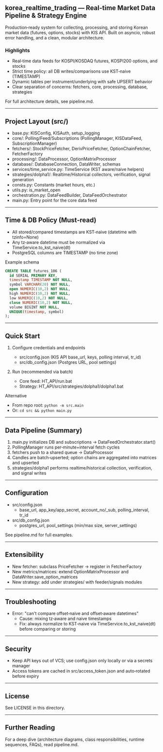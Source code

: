 ## korea_realtime_trading — Real‑time Market Data Pipeline & Strategy Engine

Production‑ready system for collecting, processing, and storing Korean market data (futures, options, stocks) with KIS API. Built on asyncio, robust error handling, and a clean, modular architecture.

### Highlights
- Real‑time data feeds for KOSPI/KOSDAQ futures, KOSPI200 options, and stocks
- Strict time policy: all DB writes/comparisons use KST‑naive (TIMESTAMP)
- Dynamic tables per instrument/underlying with safe UPSERT behavior
- Clear separation of concerns: fetchers, core, processing, database, strategies

For full architecture details, see pipeline.md.

---

## Project Layout (src/)
- base.py: KISConfig, KISAuth, setup_logging
- core/: Polling/Feed/Subscriptions (PollingManager, KISDataFeed, SubscriptionManager)
- fetchers/: StockPriceFetcher, DerivPriceFetcher, OptionChainFetcher, FetcherFactory
- processing/: DataProcessor, OptionMatrixProcessor
- database/: DatabaseConnection, DataWriter, schemas
- services/time_service.py: TimeService (KST aware/naive helpers)
- strategies/dolpha1/: Realtime/Historical collectors, verification, signal generation
- consts.py: Constants (market hours, etc.)
- utils.py: is_market_open
- orchestration.py: DataFeedBuilder, DataFeedOrchestrator
- main.py: Entry point for the core data feed

---

## Time & DB Policy (Must‑read)
- All stored/compared timestamps are KST‑naive (datetime with tzinfo=None)
- Any tz‑aware datetime must be normalized via TimeService.to_kst_naive(dt)
- PostgreSQL columns are TIMESTAMP (no time zone)

Example schema
```sql
CREATE TABLE futures_106 (
  id SERIAL PRIMARY KEY,
  timestamp TIMESTAMP NOT NULL,
  symbol VARCHAR(20) NOT NULL,
  open NUMERIC(10,2) NOT NULL,
  high NUMERIC(10,2) NOT NULL,
  low NUMERIC(10,2) NOT NULL,
  close NUMERIC(10,2) NOT NULL,
  volume BIGINT NOT NULL,
  UNIQUE(timestamp, symbol)
);
```

---

## Quick Start
1) Configure credentials and endpoints
   - src/config.json (KIS API base_url, keys, polling interval, tr_id)
   - src/db_config.json (Postgres URL, pool settings)

2) Run (recommended via batch)
   - Core feed: HT_API/run.bat
   - Strategy: HT_API/src/strategies/dolpha1/dolpha1.bat

Alternative
- From repo root: `python -m src.main`
- Or: `cd src && python main.py`

---

## Data Pipeline (Summary)
1) main.py initializes DB and subscriptions → DataFeedOrchestrator.start()
2) PollingManager runs per‑minute+interval fetch cycles
3) fetchers push to a shared queue → DataProcessor
4) Candles are batch‑upserted; option chains are aggregated into matrices and upserted
5) strategies/dolpha1 performs realtime/historical collection, verification, and signal writes

---

## Configuration
- src/config.json
  - base_url, app_key/app_secret, account_no/_sub, polling_interval, tr_id
- src/db_config.json
  - postgres_url, pool_settings (min/max size, server_settings)

See pipeline.md for full examples.

---

## Extensibility
- New fetcher: subclass PriceFetcher → register in FetcherFactory
- New metrics/matrices: extend OptionMatrixProcessor and DataWriter.save_option_matrices
- New strategy: add under strategies/<name> with feeder/signals modules

---

## Troubleshooting
- Error: "can't compare offset‑naive and offset‑aware datetimes"
  - Cause: mixing tz‑aware and naive timestamps
  - Fix: always normalize to KST‑naive via TimeService.to_kst_naive(dt) before comparing or storing

---

## Security
- Keep API keys out of VCS; use config.json only locally or via a secrets manager
- Access tokens are cached in src/access_token.json and auto‑rotated before expiry

---

## License
See LICENSE in this directory.

---

## Further Reading
For a deep dive (architecture diagrams, class responsibilities, runtime sequences, FAQs), read pipeline.md.

